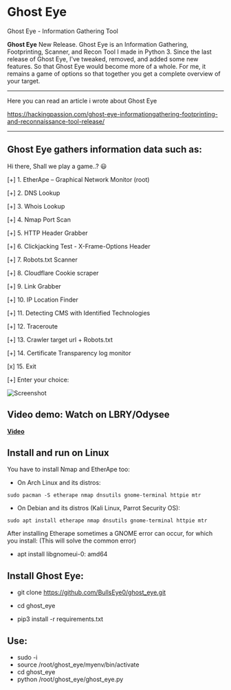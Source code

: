 # Ghost Eye
Ghost Eye - Information Gathering Tool
<div>

**Ghost Eye** New Release. Ghost Eye is an Information Gathering, Footprinting, Scanner, and Recon Tool I made in Python 3. Since the last release of Ghost Eye, I've tweaked, removed, and added some new features. So that Ghost Eye would become more of a whole. For me, it remains a game of options so that together you get a complete overview of your target.

****
Here you can read an article i wrote about Ghost Eye

https://hackingpassion.com/ghost-eye-informationgathering-footprinting-and-reconnaissance-tool-release/

****


## Ghost Eye gathers information data such as:

Hi there, Shall we play a game..? 😃

[+] 1.   EtherApe – Graphical Network Monitor (root)

[+] 2.   DNS Lookup

[+] 3.   Whois Lookup

[+] 4.   Nmap Port Scan

[+] 5.   HTTP Header Grabber

[+] 6.   Clickjacking Test - X-Frame-Options Header

[+] 7.   Robots.txt Scanner

[+] 8.   Cloudflare Cookie scraper

[+] 9.   Link Grabber

[+] 10.  IP Location Finder

[+] 11.  Detecting CMS with Identified Technologies

[+] 12.  Traceroute

[+] 13.  Crawler target url + Robots.txt

[+] 14.  Certificate Transparency log monitor

[x] 15.  Exit

[+] Enter your choice:

![Screenshot](featured-image.png)

  
## Video demo: Watch on LBRY/Odysee

**[Video](https://open.lbry.com/@hackingpassion:9/Ghost-Eye-Informationgathering-Footprinting-Scanner-and-Recon-Tool-Release:3)**


## Install and run on Linux
 
You have to install Nmap and EtherApe too:

  
* On Arch Linux and its distros: 
```
sudo pacman -S etherape nmap dnsutils gnome-terminal httpie mtr
```

  
* On Debian and its distros (Kali Linux, Parrot Security OS): 
```
sudo apt install etherape nmap dnsutils gnome-terminal httpie mtr
```

After installing Etherape sometimes a GNOME error can occur, for which you install: (This will solve the common error)
* apt install libgnomeui-0: amd64

    
    
## Install Ghost Eye:
* git clone https://github.com/BullsEye0/ghost_eye.git

* cd ghost_eye
  
* pip3 install -r requirements.txt

  
## Use:
* sudo -i
* source /root/ghost_eye/myenv/bin/activate
* cd ghost_eye
* python /root/ghost_eye/ghost_eye.py


